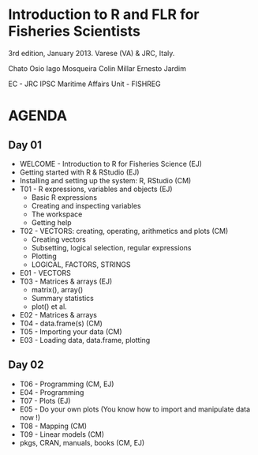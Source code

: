 # Introduction to R and FLR for Fisheries Scientists

3rd edition, January 2013.
Varese (VA) & JRC, Italy.

Chato Osio
Iago Mosqueira
Colin Millar
Ernesto Jardim

EC - JRC
IPSC
Maritime Affairs Unit - FISHREG

# AGENDA #

## Day 01 ##

* WELCOME - Introduction to R for Fisheries Science (EJ)
* Getting started with R & RStudio (EJ)
* Installing and setting up the system: R, RStudio (CM)
* T01 - R expressions, variables and objects (EJ)
	- Basic R expressions
	- Creating and inspecting variables
	- The workspace
	- Getting help
* T02 - VECTORS: creating, operating, arithmetics and plots (CM)
    - Creating vectors
	- Subsetting, logical selection, regular expressions
	- Plotting
	- LOGICAL, FACTORS, STRINGS
* E01 - VECTORS
* T03 - Matrices & arrays (EJ)
    - matrix(), array()
	- Summary statistics
	- plot() et al.
* E02 - Matrices & arrays
* T04 - data.frame(s) (CM)
* T05 - Importing your data (CM)
* E03 - Loading data, data.frame, plotting

## Day 02 ##

* T06 - Programming (CM, EJ)
* E04 - Programming
* T07 - Plots (EJ)
* E05 - Do your own plots (You know how to import and manipulate data now !)
* T08 - Mapping (CM)
* T09 - Linear models (CM)
* pkgs, CRAN, manuals, books (CM, EJ)

